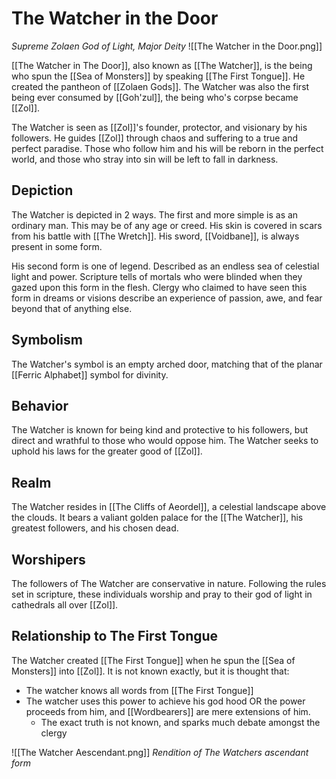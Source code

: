 # The Watcher in the Door
*Supreme Zolaen God of Light, Major Deity*
![[The Watcher in the Door.png]]

[[The Watcher in The Door]], also known as [[The Watcher]], is the being who spun the [[Sea of Monsters]] by speaking [[The First Tongue]]. He created the pantheon of [[Zolaen Gods]]. The Watcher was also the first being ever consumed by [[Goh'zul]], the being who's corpse became [[Zol]].

The Watcher is seen as [[Zol]]'s founder, protector, and visionary by his followers. He guides [[Zol]] through chaos and suffering to a true and perfect paradise. Those who follow him and his will be reborn in the perfect world, and those who stray into sin will be left to fall in darkness.

## Depiction
The Watcher is depicted in 2 ways. The first and more simple is as an ordinary man. This may be of any age or creed. His skin is covered in scars from his battle with [[The Wretch]]. His sword, [[Voidbane]], is always present in some form.

His second form is one of legend. Described as an endless sea of celestial light and power. Scripture tells of mortals who were blinded when they gazed upon this form in the flesh. Clergy who claimed to have seen this form in dreams or visions describe an experience of passion, awe, and fear beyond that of anything else.

## Symbolism
The Watcher's symbol is an empty arched door, matching that of the planar [[Ferric Alphabet]] symbol for divinity.

## Behavior
The Watcher is known for being kind and protective to his followers, but direct and wrathful to those who would oppose him. The Watcher seeks to uphold his laws for the greater good of [[Zol]].

## Realm
The Watcher resides in [[The Cliffs of Aeordel]], a celestial landscape above the clouds. It bears a valiant golden palace for the [[The Watcher]], his greatest followers, and his chosen dead.

## Worshipers
The followers of The Watcher are conservative in nature. Following the rules set in scripture, these individuals worship and pray to their god of light in cathedrals all over [[Zol]].

## Relationship to The First Tongue
The Watcher created [[The First Tongue]] when he spun the [[Sea of Monsters]] into [[Zol]]. It is not known exactly, but it is thought that:
- The watcher knows all words from [[The First Tongue]]
- The watcher uses this power to achieve his god hood OR the power proceeds from him, and [[Wordbearers]] are mere extensions of him.
	- The exact truth is not known, and sparks much debate amongst the clergy

![[The Watcher Aescendant.png]]
*Rendition of The Watchers ascendant form*